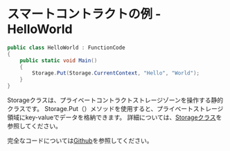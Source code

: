 # スマートコントラクトの例 - HelloWorld

```c#
public class HelloWorld : FunctionCode
{
    public static void Main()
    {
        Storage.Put(Storage.CurrentContext, "Hello", "World");
    }
}
```

Storageクラスは、プライベートコントラクトストレージゾーンを操作する静的クラスです。 Storage.Put（）メソッドを使用すると、プライベートストレージ領域にkey-valueでデータを格納できます。 詳細については、[Storageクラス](../fw/dotnet/neo/Storage.md)を参照してください。

完全なコードについては[Github](https://github.com/neo-project/examples)を参照してください。
